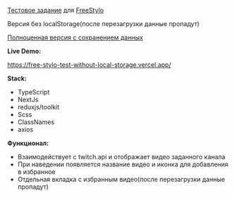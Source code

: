 [Тестовое задание](https://www.notion.so/sizo/Test-task-junior-front-a09eeb5e9a604d78a1cb9dbf27277b2c) для [FreeStylo](https://freestylo.ru/)

Версия без localStorage(после перезагрузки данные пропадут)

[Полноценная версия с сохранением данных](https://github.com/ylesandale/FreeStylo-test)

**Live Demo:**

https://free-stylo-test-without-local-storage.vercel.app/

**Stack:**

- TypeScript
- NextJs
- reduxjs/toolkit 
- Scss
- ClassNames
- axios

**Функционал:**

- Взаимодействует с twitch.api и отображает видео заданного канала 
- При наведении появляется название видео и иконка для добавления в избранное
- Отдельная вкладка с избранным видео(после перезагрузки данные пропадут)
